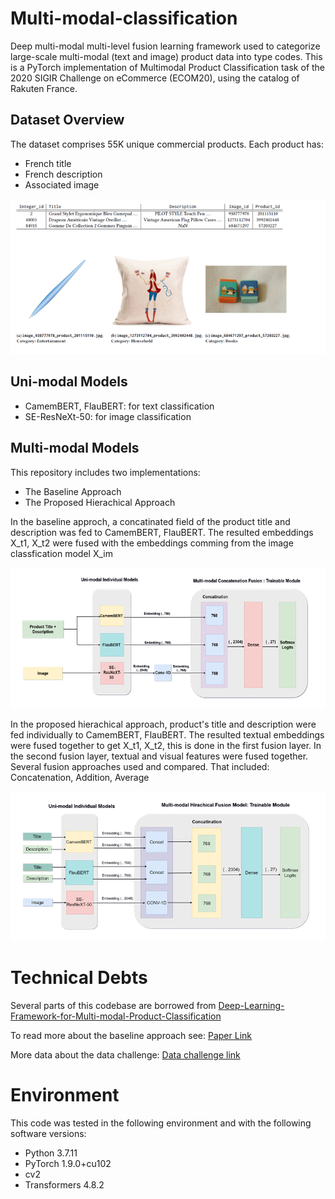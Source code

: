 # Multi-modal-classification
Deep multi-modal multi-level fusion learning framework used to categorize large-scale multi-modal (text and image) product data into type codes.
This is a PyTorch implementation of Multimodal Product Classification task of the 2020 SIGIR Challenge on eCommerce (ECOM20), using the catalog of Rakuten France. 

## Dataset Overview 

The dataset comprises 55K unique commercial products. Each product has: 
- French title
- French description 
- Associated image

![alt text](https://github.com/SaraFattouh/Multi-modal-classification/blob/master/Example_products.png)

## Uni-modal Models
- CamemBERT, FlauBERT: for text classification
- SE-ResNeXt-50: for image classification

## Multi-modal Models

This repository includes two implementations: 
- The Baseline Approach
- The Proposed Hierachical Approach

In the baseline approch, a concatinated field of the product title and description was fed to CamemBERT, FlauBERT. The resulted embeddings X_t1, X_t2 were fused with the embeddings comming from the image classfication model X_im

![alt text](https://github.com/SaraFattouh/Multi-modal-classification/blob/master/Baseline.png)


In the proposed hierachical approach, product's title and description were fed individually to CamemBERT, FlauBERT. The resulted textual embeddings were fused together to get X_t1, X_t2, this is done in the first fusion layer. In the second fusion layer, textual and visual features were fused together. Several fusion approaches used and compared. That included: Concatenation, Addition, Average 

![alt text](https://github.com/SaraFattouh/Multi-modal-classification/blob/master/Multi-modal.png)

# Technical Debts

Several parts of this codebase are borrowed from [Deep-Learning-Framework-for-Multi-modal-Product-Classification](https://github.com/depshad/Deep-Learning-Framework-for-Multi-modal-Product-Classification) 


To read more about the baseline approach see: [Paper Link](https://sigir-ecom.github.io/ecom20DCPapers/SIGIR_eCom20_DC_paper_8.pdf) 

More data about the data challenge: [Data challenge link](https://sigir-ecom.github.io/ecom2020/index.html) 

# Environment 
This code was tested in the following environment and with the following software versions:
- Python 3.7.11
- PyTorch 1.9.0+cu102
- cv2
- Transformers 4.8.2






